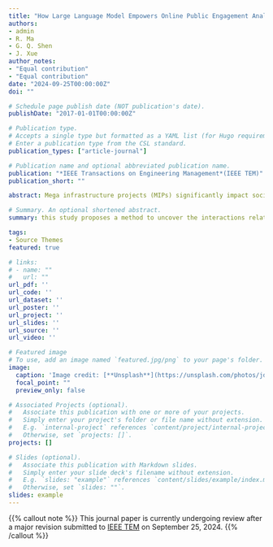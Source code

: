 ```yaml
---
title: "How Large Language Model Empowers Online Public Engagement Analysis for Mega Infrastructure Projects: cases in Hong Kong"
authors:
- admin
- R. Ma
- G. Q. Shen
- J. Xue
author_notes:
- "Equal contribution"
- "Equal contribution"
date: "2024-09-25T00:00:00Z"
doi: ""

# Schedule page publish date (NOT publication's date).
publishDate: "2017-01-01T00:00:00Z"

# Publication type.
# Accepts a single type but formatted as a YAML list (for Hugo requirements).
# Enter a publication type from the CSL standard.
publication_types: ["article-journal"]

# Publication name and optional abbreviated publication name.
publication: "*IEEE Transactions on Engineering Management*(IEEE TEM)"
publication_short: ""

abstract: Mega infrastructure projects (MIPs) significantly impact society, and public engagement plays a key role in shaping their performances. With the rise of social media, analyzing public opinions dynamically can help decision-makers better understand and respond to public concerns. This study focuses on identifying key influencers and analyzing influencer-public interactions during MIPs’ planning and construction phases using nine cases from Hong Kong. The Large language model (LLM) introduced for identity and sentiment analysis, alongside social network analysis (SNA), enables online public engagement analysis. The findings reveal how influencers interact with the public across different project events, providing decision-makers with insights to improve communication, transparency, and engagement strategies. This study provides an LLM-based method and managerial map for enhancing online public engagement practices in project management.

# Summary. An optional shortened abstract.
summary: this study proposes a method to uncover the interactions related to online public engagement in MIPs by examining the distribution of user identities involved, identifying individuals with considerable influence, and evaluating the interactions between these “engaged users” and “influencers” during various project events. Observations are used to guide project decision-makers to understand public opinion of engineering projects on social networks.

tags:
- Source Themes
featured: true

# links:
# - name: ""
#   url: ""
url_pdf: ''
url_code: ''
url_dataset: ''
url_poster: ''
url_project: ''
url_slides: ''
url_source: ''
url_video: ''

# Featured image
# To use, add an image named `featured.jpg/png` to your page's folder. 
image:
  caption: 'Image credit: [**Unsplash**](https://unsplash.com/photos/jdD8gXaTZsc)'
  focal_point: ""
  preview_only: false

# Associated Projects (optional).
#   Associate this publication with one or more of your projects.
#   Simply enter your project's folder or file name without extension.
#   E.g. `internal-project` references `content/project/internal-project/index.md`.
#   Otherwise, set `projects: []`.
projects: []

# Slides (optional).
#   Associate this publication with Markdown slides.
#   Simply enter your slide deck's filename without extension.
#   E.g. `slides: "example"` references `content/slides/example/index.md`.
#   Otherwise, set `slides: ""`.
slides: example
---
```


{{% callout note %}}
This journal paper is currently undergoing review after a major revision submitted to [IEEE TEM](https://www.ieee-tems.org/ieee-transactions-on-engineering-management/) on September 25, 2024.
{{% /callout %}}
